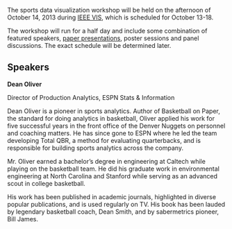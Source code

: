 The sports data visualization workshop will be held on the afternoon of October 14, 2013 during [IEEE VIS](http://ieeevis.org), which is scheduled for October 13-18.

The workshop will run for a half day and include some combination of featured speakers, [paper presentations](cfp.html), poster sessions and panel discussions. The exact schedule will be determined later.

Speakers
--
**Dean Oliver**

Director of Production Analytics, ESPN Stats & Information

Dean Oliver is a pioneer in sports analytics.  Author of Basketball on Paper, the standard for doing analytics in basketball, Oliver applied his work for five successful years in the front office of the Denver Nuggets on personnel and coaching matters.  He has since gone to ESPN where he led the team developing Total QBR, a method for evaluating quarterbacks, and is responsible for building sports analytics across the company.

Mr. Oliver earned a bachelor’s degree in engineering at Caltech while playing on the basketball team.  He did his graduate work in environmental engineering at North Carolina and Stanford while serving as an advanced scout in college basketball.

His work has been published in academic journals, highlighted in diverse popular publications, and is used regularly on TV.  His book has been lauded by legendary basketball coach, Dean Smith, and by sabermetrics pioneer, Bill James.